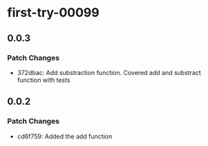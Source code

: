 # first-try-00099

## 0.0.3

### Patch Changes

- 372dbac: Add substraction function. Covered add and substract function with tests

## 0.0.2

### Patch Changes

- cd6f759: Added the add function
